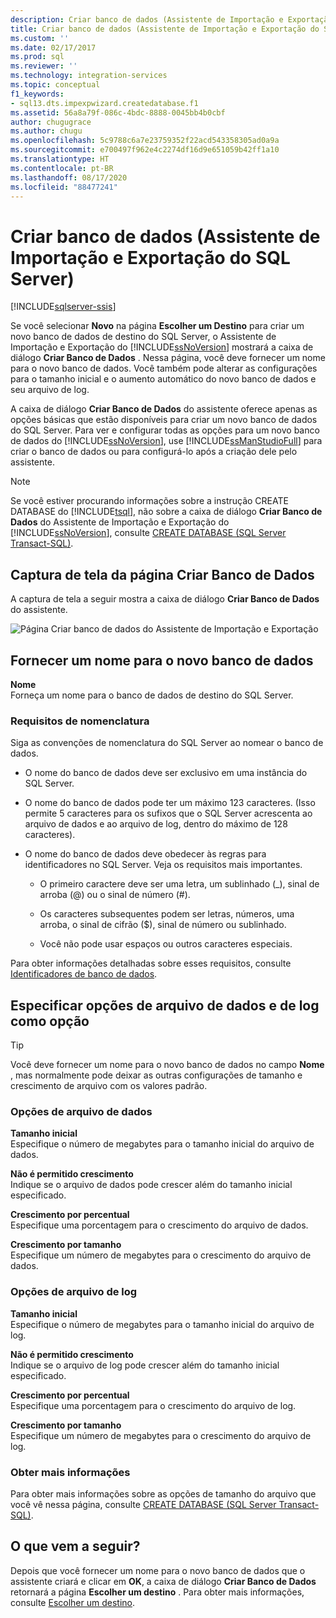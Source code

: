 ```yaml
---
description: Criar banco de dados (Assistente de Importação e Exportação do SQL Server)
title: Criar banco de dados (Assistente de Importação e Exportação do SQL Server) | Microsoft Docs
ms.custom: ''
ms.date: 02/17/2017
ms.prod: sql
ms.reviewer: ''
ms.technology: integration-services
ms.topic: conceptual
f1_keywords:
- sql13.dts.impexpwizard.createdatabase.f1
ms.assetid: 56a8a79f-086c-4bdc-8888-0045bb4b0cbf
author: chugugrace
ms.author: chugu
ms.openlocfilehash: 5c9788c6a7e23759352f22acd543358305ad0a9a
ms.sourcegitcommit: e700497f962e4c2274df16d9e651059b42ff1a10
ms.translationtype: HT
ms.contentlocale: pt-BR
ms.lasthandoff: 08/17/2020
ms.locfileid: "88477241"
---
```

# <a name="create-database-sql-server-import-and-export-wizard"></a>Criar banco de dados (Assistente de Importação e Exportação do SQL Server)

[!INCLUDE[sqlserver-ssis](../../includes/applies-to-version/sqlserver-ssis.md)]


Se você selecionar **Novo** na página **Escolher um Destino** para criar um novo banco de dados de destino do SQL Server, o Assistente de Importação e Exportação do [!INCLUDE[ssNoVersion](../../includes/ssnoversion-md.md)] mostrará a caixa de diálogo **Criar Banco de Dados** . Nessa página, você deve fornecer um nome para o novo banco de dados. Você também pode alterar as configurações para o tamanho inicial e o aumento automático do novo banco de dados e seu arquivo de log. 

A caixa de diálogo **Criar Banco de Dados** do assistente oferece apenas as opções básicas que estão disponíveis para criar um novo banco de dados do SQL Server. Para ver e configurar todas as opções para um novo banco de dados do [!INCLUDE[ssNoVersion](../../includes/ssnoversion-md.md)], use [!INCLUDE[ssManStudioFull](../../includes/ssmanstudiofull-md.md)] para criar o banco de dados ou para configurá-lo após a criação dele pelo assistente. 

> [!NOTE]
> Se você estiver procurando informações sobre a instrução CREATE DATABASE do [!INCLUDE[tsql](../../includes/tsql-md.md)], não sobre a caixa de diálogo **Criar Banco de Dados** do Assistente de Importação e Exportação do [!INCLUDE[ssNoVersion](../../includes/ssnoversion-md.md)], consulte [CREATE DATABASE &#40;SQL Server Transact-SQL&#41;](../../t-sql/statements/create-database-sql-server-transact-sql.md).  

## <a name="screen-shot-of-the-create-database-page"></a>Captura de tela da página Criar Banco de Dados  
A captura de tela a seguir mostra a caixa de diálogo **Criar Banco de Dados** do assistente.  

![Página Criar banco de dados do Assistente de Importação e Exportação](../../integration-services/import-export-data/media/create-database.png "Página Criar banco de dados do Assistente de Importação e Exportação")  

## <a name="provide-a-name-for-the-new-database"></a>Fornecer um nome para o novo banco de dados  
**Nome**  
 Forneça um nome para o banco de dados de destino do SQL Server.
 
### <a name="naming-requirements"></a>Requisitos de nomenclatura
Siga as convenções de nomenclatura do SQL Server ao nomear o banco de dados.  
  
-   O nome do banco de dados deve ser exclusivo em uma instância do SQL Server.  
  
-   O nome do banco de dados pode ter um máximo 123 caracteres. (Isso permite 5 caracteres para os sufixos que o SQL Server acrescenta ao arquivo de dados e ao arquivo de log, dentro do máximo de 128 caracteres).  
  
-   O nome do banco de dados deve obedecer às regras para identificadores no SQL Server. Veja os requisitos mais importantes.  
  
    -   O primeiro caractere deve ser uma letra, um sublinhado (_), sinal de arroba (@) ou o sinal de número (#).  
  
    -   Os caracteres subsequentes podem ser letras, números, uma arroba, o sinal de cifrão ($), sinal de número ou sublinhado.  
  
    -   Você não pode usar espaços ou outros caracteres especiais.  
  
Para obter informações detalhadas sobre esses requisitos, consulte [Identificadores de banco de dados](../../relational-databases/databases/database-identifiers.md).  

## <a name="optionally-specify-data-file-and-log-file-options"></a>Especificar opções de arquivo de dados e de log como opção

> [!TIP]
> Você deve fornecer um nome para o novo banco de dados no campo **Nome** , mas normalmente pode deixar as outras configurações de tamanho e crescimento de arquivo com os valores padrão.

### <a name="data-file-options"></a>Opções de arquivo de dados  
 **Tamanho inicial**  
 Especifique o número de megabytes para o tamanho inicial do arquivo de dados.  
  
 **Não é permitido crescimento**  
 Indique se o arquivo de dados pode crescer além do tamanho inicial especificado.  
  
 **Crescimento por percentual**  
 Especifique uma porcentagem para o crescimento do arquivo de dados.  
  
 **Crescimento por tamanho**  
 Especifique um número de megabytes para o crescimento do arquivo de dados.  
  
### <a name="log-file-options"></a>Opções de arquivo de log  
 **Tamanho inicial**  
 Especifique o número de megabytes para o tamanho inicial do arquivo de log.  
  
 **Não é permitido crescimento**  
 Indique se o arquivo de log pode crescer além do tamanho inicial especificado.  
  
 **Crescimento por percentual**  
 Especifique uma porcentagem para o crescimento do arquivo de log.  
  
 **Crescimento por tamanho**  
 Especifique um número de megabytes para o crescimento do arquivo de log.  

### <a name="more-info"></a>Obter mais informações
Para obter mais informações sobre as opções de tamanho do arquivo que você vê nessa página, consulte [CREATE DATABASE &#40;SQL Server Transact-SQL&#41;](../../t-sql/statements/create-database-sql-server-transact-sql.md). 

## <a name="whats-next"></a>O que vem a seguir?  
 Depois que você fornecer um nome para o novo banco de dados que o assistente criará e clicar em **OK**, a caixa de diálogo **Criar Banco de Dados** retornará a página **Escolher um destino** . Para obter mais informações, consulte [Escolher um destino](../../integration-services/import-export-data/choose-a-destination-sql-server-import-and-export-wizard.md).  

